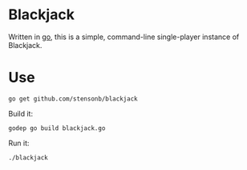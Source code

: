 # Blackjack

Written in [go](https://golang.org), this is a simple, command-line single-player instance
of Blackjack.

# Use
```
go get github.com/stensonb/blackjack
```

Build it:
```
godep go build blackjack.go
```

Run it:
```
./blackjack
```
